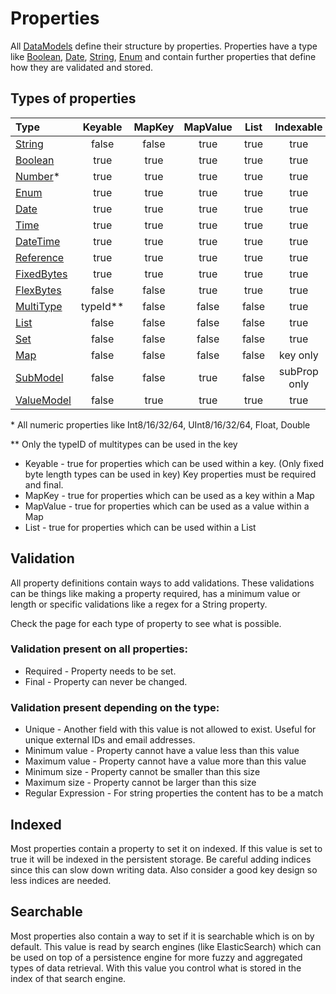 # Properties

All [DataModels](../datamodel.md) define their structure by properties. Properties 
have a type like [Boolean](boolean.md), [Date](date.md), [String](string.md), 
[Enum](enum.md) and contain further properties that define how they are validated 
and stored.

## Types of properties

|Type                       |Keyable |MapKey |MapValue |List   |Indexable   |
|:--------------------------|:------:|:-----:|:-------:|:-----:|:----------:|
|[String](string.md)        |false   |false  |true     |true   |true        |
|[Boolean](boolean.md)      |true    |true   |true     |true   |true        |
|[Number](number.md)*       |true    |true   |true     |true   |true        |
|[Enum](enum.md)            |true    |true   |true     |true   |true        |
|[Date](date.md)            |true    |true   |true     |true   |true        |
|[Time](time.md)            |true    |true   |true     |true   |true        |
|[DateTime](datetime.md)    |true    |true   |true     |true   |true        |
|[Reference](reference.md)  |true    |true   |true     |true   |true        |
|[FixedBytes](fixedBytes.md)|true    |true   |true     |true   |true        |
|[FlexBytes](flexBytes.md)  |false   |false  |true     |true   |true        |
|[MultiType](multiType.md)  |typeId**|false  |false    |false  |true        |
|[List](list.md)            |false   |false  |false    |false  |true        |
|[Set](set.md)              |false   |false  |false    |false  |true        |
|[Map](map.md)              |false   |false  |false    |false  |key only    |
|[SubModel](subModel.md)    |false   |false  |true     |false  |subProp only|
|[ValueModel](valueModel.md)|false   |true   |true     |true   |true        |

\* All numeric properties like Int8/16/32/64, UInt8/16/32/64, Float, Double 

\*\* Only the typeID of multitypes can be used in the key 


- Keyable - true for properties which can be used within a key. 
            (Only fixed byte length types can be used in key)
            Key properties must be required and final.
- MapKey - true for properties which can be used as a key within a Map
- MapValue - true for properties which can be used as a value within a Map
- List - true for properties which can be used within a List

## Validation

All property definitions contain ways to add validations. These validations
can be things like making a property required, has a minimum value or
length or specific validations like a regex for a String property.

Check the page for each type of property to see what is possible.

### Validation present on all properties:

* Required - Property needs to be set.
* Final - Property can never be changed.

### Validation present depending on the type:

* Unique - Another field with this value is not allowed to exist. Useful 
for unique external IDs and email addresses.
* Minimum value - Property cannot have a value less than this value
* Maximum value - Property cannot have a value more than this value
* Minimum size - Property cannot be smaller than this size
* Maximum size - Property cannot be larger than this size
* Regular Expression - For string properties the content has to be a match

## Indexed

Most properties contain a property to set it on indexed. If this value is set 
to true it will be indexed in the persistent storage. Be careful adding indices
since this can slow down writing data. Also consider a good key design so less
indices are needed.

## Searchable

Most properties also contain a way to set if it is searchable which is on by default.
This value is read by search engines (like ElasticSearch) which can be used
on top of a persistence engine for more fuzzy and aggregated types of data retrieval. 
With this value you control what is stored in the index of that search engine.